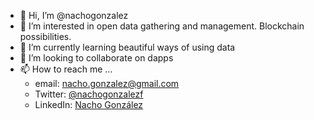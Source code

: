 - 👋 Hi, I’m @nachogonzalez
- 👀 I’m interested in open data gathering and management. Blockchain possibilities.
- 🌱 I’m currently learning beautiful ways of using data
- 💞️ I’m looking to collaborate on dapps
- 📫 How to reach me ...
	- email: [nacho.gonzalez@gmail.com](nacho.gonzalez@gmail.com)
	- Twitter: [@nachogonzalezf](https://twitter.com/nachogonzalezf)
	- LinkedIn: [Nacho González](https://www.linkedin.com/in/nachogonzalezfernandez/)

<!---
nachogonzalez/nachogonzalez is a ✨ special ✨ repository because its `README.md` (this file) appears on your GitHub profile.
You can click the Preview link to take a look at your changes.
--->
